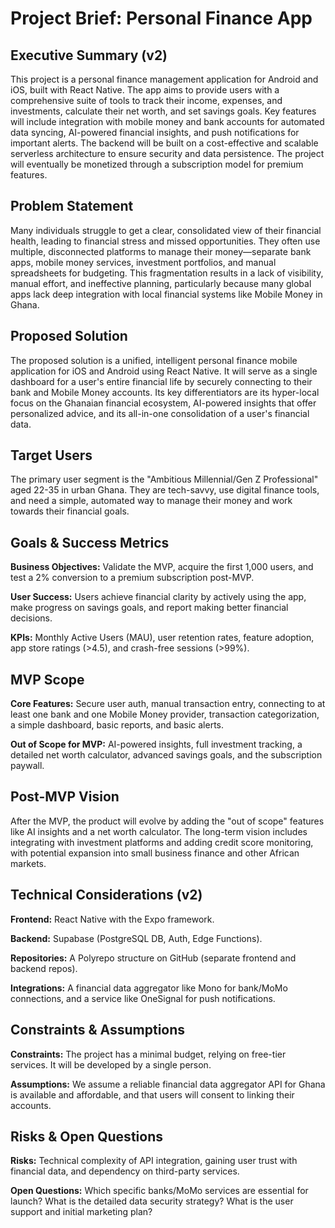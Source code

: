 # Project Brief: Personal Finance App

## Executive Summary (v2)
This project is a personal finance management application for Android and iOS, built with React Native. The app aims to provide users with a comprehensive suite of tools to track their income, expenses, and investments, calculate their net worth, and set savings goals. Key features will include integration with mobile money and bank accounts for automated data syncing, AI-powered financial insights, and push notifications for important alerts. The backend will be built on a cost-effective and scalable serverless architecture to ensure security and data persistence. The project will eventually be monetized through a subscription model for premium features.

## Problem Statement
Many individuals struggle to get a clear, consolidated view of their financial health, leading to financial stress and missed opportunities. They often use multiple, disconnected platforms to manage their money—separate bank apps, mobile money services, investment portfolios, and manual spreadsheets for budgeting. This fragmentation results in a lack of visibility, manual effort, and ineffective planning, particularly because many global apps lack deep integration with local financial systems like Mobile Money in Ghana.

## Proposed Solution
The proposed solution is a unified, intelligent personal finance mobile application for iOS and Android using React Native. It will serve as a single dashboard for a user's entire financial life by securely connecting to their bank and Mobile Money accounts. Its key differentiators are its hyper-local focus on the Ghanaian financial ecosystem, AI-powered insights that offer personalized advice, and its all-in-one consolidation of a user's financial data.

## Target Users
The primary user segment is the "Ambitious Millennial/Gen Z Professional" aged 22-35 in urban Ghana. They are tech-savvy, use digital finance tools, and need a simple, automated way to manage their money and work towards their financial goals.

## Goals & Success Metrics
**Business Objectives:** Validate the MVP, acquire the first 1,000 users, and test a 2% conversion to a premium subscription post-MVP.

**User Success:** Users achieve financial clarity by actively using the app, make progress on savings goals, and report making better financial decisions.

**KPIs:** Monthly Active Users (MAU), user retention rates, feature adoption, app store ratings (>4.5), and crash-free sessions (>99%).

## MVP Scope
**Core Features:** Secure user auth, manual transaction entry, connecting to at least one bank and one Mobile Money provider, transaction categorization, a simple dashboard, basic reports, and basic alerts.

**Out of Scope for MVP:** AI-powered insights, full investment tracking, a detailed net worth calculator, advanced savings goals, and the subscription paywall.

## Post-MVP Vision
After the MVP, the product will evolve by adding the "out of scope" features like AI insights and a net worth calculator. The long-term vision includes integrating with investment platforms and adding credit score monitoring, with potential expansion into small business finance and other African markets.

## Technical Considerations (v2)
**Frontend:** React Native with the Expo framework.

**Backend:** Supabase (PostgreSQL DB, Auth, Edge Functions).

**Repositories:** A Polyrepo structure on GitHub (separate frontend and backend repos).

**Integrations:** A financial data aggregator like Mono for bank/MoMo connections, and a service like OneSignal for push notifications.

## Constraints & Assumptions
**Constraints:** The project has a minimal budget, relying on free-tier services. It will be developed by a single person.

**Assumptions:** We assume a reliable financial data aggregator API for Ghana is available and affordable, and that users will consent to linking their accounts.

## Risks & Open Questions
**Risks:** Technical complexity of API integration, gaining user trust with financial data, and dependency on third-party services.

**Open Questions:** Which specific banks/MoMo services are essential for launch? What is the detailed data security strategy? What is the user support and initial marketing plan?
